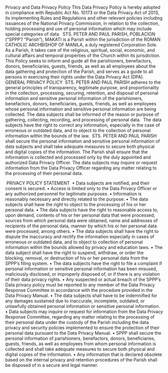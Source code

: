 Privacy and Data Privacy Policy
This Data Privacy Policy is hereby adopted in compliance with Republic Act No. 10173 or the Data Privacy Act of 2013, its implementing Rules and Regulations and other relevant policies including issuances of the National Privacy Commission, in relation to the collection, holding processing and use of personal information which may include special categories of data.
 STS. PETER AND PAUL PARISH, POBLACION (“SPPP”/ ”Parish”), MAKATI is a Parish within the jurisdiction of the ROMAN CATHOLIC ARCHBISHOP OF MANILA, a duly registered Corporation Sole. As a Parish, it takes care of the religious, spiritual, social, economic, and cultural affairs and temporal properties of the Church within its jurisdiction. 
This Policy seeks to inform and guide all the parishioners, benefactors, donors, beneficiaries, guests, friends, as well as all employees about the data gathering and protection of the Parish, and serves as a guide to all persons in exercising their rights under the Data Privacy Act (DPA).
 GENERAL PRIVACY POLICY
 STS. PETER AND PAUL PARISH adheres to the general principles of transparency, legitimate purpose, and proportionality in the collection, processing, securing, retention, and disposal of personal information and sensitive personal information of the parishioners, benefactors, donors, beneficiaries, guests, friends, as well as employees whose personal information and sensitive personal information are being collected. The data subjects shall be informed of the reason or purpose of gathering, collecting, recording, and processing of personal data.
 The data subjects have the right to correct any information, especially in the case of erroneous or outdated data, and to object to the collection of personal information within the bounds of the law.
 STS. PETER AND PAUL PARISH shall secure the personal information and sensitive personal information of data subjects and shall take adequate measures to secure both physical and digital copies of the information. The Parish shall ensure that the information is collected and processed only by the duly appointed and authorized Data Privacy Officer. The data subjects may inquire or request information from the Data Privacy Officer regarding any matter relating to the processing of their personal data.


 PRIVACY POLICY STATEMENT 
	•	Data subjects are notified, and their consent is secured.
	•	Access is limited only to the Data Privacy Officer or any authorized personnel for legitimate purposes.
	•	Information is reasonably necessary and directly related to the purpose.
	•	The data subjects shall have the right to object to the processing of his or her personal data.
	•	The data subjects have the right to reasonable access to, upon demand, contents of his or her personal data that were processed, sources from which personal data were obtained, name and addresses of recipients of the personal data, manner by which his or her personal data were processed, among others.
	•	The data subjects shall have the right to dispute the inaccuracy and rectify the information especially in cases of erroneous or outdated data, and to object to collection of personal information within the bounds allowed by privacy and education laws.
	•	The data subject shall have the right to suspend, withdraw, or order the blocking, removal, or destruction of his or her personal data from the SPPP’s filing system.
	•	The data subjects have the right to file a complaint if personal information or sensitive personal information has been misused, maliciously disclosed, or improperly disposed of, or if there is any violation of their data privacy rights.
	•	Any suspected or actual breach of the SPPP’s Data privacy policy must be reported to any member of the Data Privacy Response Committee in accordance with the procedure provided in the Data Privacy Manual. 
	•	The data subjects shall have to be indemnified for any damages sustained due to inaccurate, incomplete, outdated, or unlawfully obtained personal information or sensitive personal information.
	•	Data subjects may inquire or request for information from the Data Privacy Response Committee, regarding any matter relating to the processing of their personal data under the custody of the Parish including the data privacy and security policies implemented to ensure the protection of their personal data pursuant to the Data Privacy Manual.
	•	SPPP shall secure the personal information of parishioners, benefactors, donors, beneficiaries, guests, friends, as well as employees from whom personal information is collected and shall take adequate measures to secure both physical and digital copies of the information.
	•	Any information that is declared obsolete based on the internal privacy and retention procedures of the Parish shall be disposed of in a secure and legal manner. 
